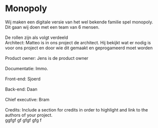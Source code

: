 # Monopoly 

Wij maken een digitale versie van het wel bekende familie spel monopoly. <br>
Dit gaan wij doen met een team van 6 mensen. <br>
<br>
De rollen zijn als volgt verdeeld <br>
Architect: Matteo is in ons project de architect. Hij bekijkt wat er nodig is voor ons project en door wie dit gemaakt en geprogameerd moet worden <br>
<br>
Product owner: Jens is de product owner  <br>
<br>
Documentatie: Immo. <br> 
<br>
Front-end: Sjoerd <br>
<br>
Back-end: Daan <br>
<br>
Chief executive: Bram <br>
<br>
Credits: Include a section for credits in order to highlight and link to the authors of your project. <br>
ggfgf
gf
gfgf
gfg
f
